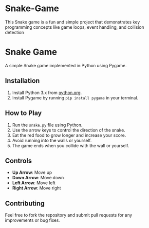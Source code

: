 # Snake-Game
This Snake game is a fun and simple project that demonstrates key programming concepts like game loops, event handling, and collision detection

# Snake Game

A simple Snake game implemented in Python using Pygame.

## Installation

1. Install Python 3.x from [python.org](https://www.python.org/).
2. Install Pygame by running `pip install pygame` in your terminal.

## How to Play

1. Run the `snake.py` file using Python.
2. Use the arrow keys to control the direction of the snake.
3. Eat the red food to grow longer and increase your score.
4. Avoid running into the walls or yourself.
5. The game ends when you collide with the wall or yourself.

## Controls

- **Up Arrow**: Move up
- **Down Arrow**: Move down
- **Left Arrow**: Move left
- **Right Arrow**: Move right

## Contributing

Feel free to fork the repository and submit pull requests for any improvements or bug fixes.
